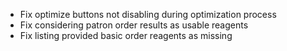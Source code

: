 - Fix optimize buttons not disabling during optimization process
- Fix considering patron order results as usable reagents
- Fix listing provided basic order reagents as missing